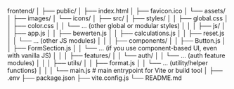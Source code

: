 frontend/
│
├── public/
│   ├── index.html
│   ├── favicon.ico
│   └── assets/
│       ├── images/
│       └── icons/
│
├── src/
│   ├── styles/
│   │   ├── global.css
│   │   ├── color.css
│   │   └── ... (other global or modular styles)
│   │
│   ├── js/
│   │   ├── app.js
│   │   ├── bewerten.js
│   │   ├── calculations.js
│   │   ├── reset.js
│   │   └── ... (other JS modules)
│   │
│   ├── components/
│   │   ├── Button.js
│   │   ├── FormSection.js
│   │   └── ... (if you use component-based UI, even with vanilla JS)
│   │
│   ├── features/
│   │   └── auth/
│   │        └── ... (auth feature modules)
│   │
│   ├── utils/
│   │   ├── format.js
│   │   └── ... (utility/helper functions)
│   │
│   └── main.js      # main entrypoint for Vite or build tool
│
├── .env
├── package.json
├── vite.config.js
└── README.md
